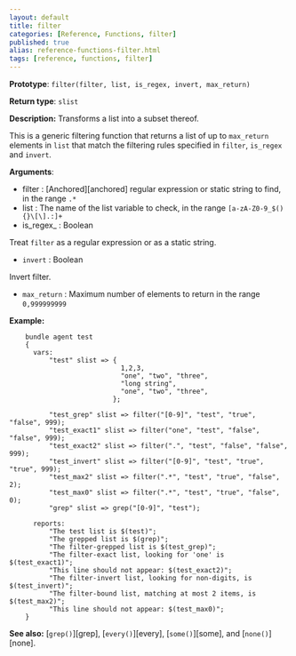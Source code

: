 ```yaml
---
layout: default
title: filter
categories: [Reference, Functions, filter]
published: true
alias: reference-functions-filter.html
tags: [reference, functions, filter]
---
```


**Prototype**: `filter(filter, list, is_regex, invert, max_return)`

**Return type**: `slist`

**Description:** Transforms a list into a subset thereof.

This is a generic filtering function that returns a list of up to `max_return` 
elements in `list` that match the filtering rules specified in `filter`, 
`is_regex` and `invert`.

**Arguments**:

* filter : [Anchored][anchored] regular expression or static string to find, in the range `.*`
* list : The name of the list variable to check, in the range
`[a-zA-Z0-9_$(){}\[\].:]+`
* is_regex_ : Boolean

Treat `filter` as a regular expression or as a static string.

* `invert` : Boolean

Invert filter.

* `max_return` : Maximum number of elements to return in the range `0,999999999`

**Example:**  


```cf3
    bundle agent test
    {
      vars:
          "test" slist => {
                            1,2,3,
                            "one", "two", "three",
                            "long string",
                            "one", "two", "three",
                          };

          "test_grep" slist => filter("[0-9]", "test", "true", "false", 999);
          "test_exact1" slist => filter("one", "test", "false", "false", 999);
          "test_exact2" slist => filter(".", "test", "false", "false", 999);
          "test_invert" slist => filter("[0-9]", "test", "true", "true", 999);
          "test_max2" slist => filter(".*", "test", "true", "false", 2);
          "test_max0" slist => filter(".*", "test", "true", "false", 0);
          "grep" slist => grep("[0-9]", "test");

      reports:
          "The test list is $(test)";
          "The grepped list is $(grep)";
          "The filter-grepped list is $(test_grep)";
          "The filter-exact list, looking for 'one' is $(test_exact1)";
          "This line should not appear: $(test_exact2)";
          "The filter-invert list, looking for non-digits, is $(test_invert)";
          "The filter-bound list, matching at most 2 items, is $(test_max2)";
          "This line should not appear: $(test_max0)";
    }
```

**See also:** [`grep()`][grep], [`every()`][every], [`some()`][some], and 
[`none()`][none].
